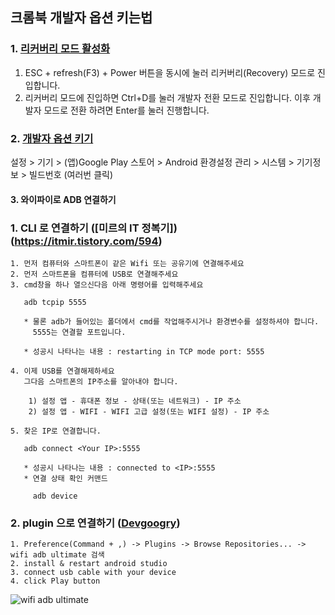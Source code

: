 ## 크롬북 개발자 옵션 키는법 

### 1. [리커버리 모드 활성화](http://blog.poin2.com/2015/07/how-to-enter-chromebook-dev-mode/)
1. ESC + refresh(F3) + Power 버튼을 동시에 눌러 리커버리(Recovery) 모드로 진입합니다.
2. 리커버리 모드에 진입하면 Ctrl+D를 눌러 개발자 전환 모드로 진입합니다. 이후 개발자 모드로 전환 하려면 Enter를 눌러 진행합니다.

### 2. [개발자 옵션 키기](https://faith-developer.tistory.com/190)
설정 > 기기 > (앱)Google Play 스토어 > Android 환경설정 관리 > 시스템 > 기기정보 > 빌드번호 (여러번 클릭)

#### 3. 와이파이로 ADB 연결하기 

### 1. CLI 로 연결하기 ([미르의 IT 정복기])(https://itmir.tistory.com/594)


    1. 먼저 컴퓨터와 스마트폰이 같은 Wifi 또는 공유기에 연결해주세요
    2. 먼저 스마트폰을 컴퓨터에 USB로 연결해주세요
    3. cmd창을 하나 열으신다음 아래 명령어를 입력해주세요
       
       adb tcpip 5555
       
       * 물론 adb가 들어있는 폴더에서 cmd를 작업해주시거나 환경변수를 설정하셔야 합니다.
         5555는 연결할 포트입니다.
       
       * 성공시 나타나는 내용 : restarting in TCP mode port: 5555

    4. 이제 USB를 연결해제하세요
       그다음 스마트폰의 IP주소를 알아내야 합니다.

        1) 설정 앱 - 휴대폰 정보 - 상태(또는 네트워크) - IP 주소
        2) 설정 앱 - WIFI - WIFI 고급 설정(또는 WIFI 설정) - IP 주소

    5. 찾은 IP로 연결합니다. 
       
       adb connect <Your IP>:5555

       * 성공시 나타나는 내용 : connected to <IP>:5555
       * 연결 상태 확인 커맨드
         
         adb device

### 2. plugin 으로 연결하기 ([Devgoogry](https://googry.tistory.com/23))
    
    1. Preference(Command + ,) -> Plugins -> Browse Repositories... -> wifi adb ultimate 검색
    2. install & restart android studio
    3. connect usb cable with your device
    4. click Play button 
    
![wifi adb ultimate](https://t1.daumcdn.net/cfile/tistory/99361C3359993DAC0C)

